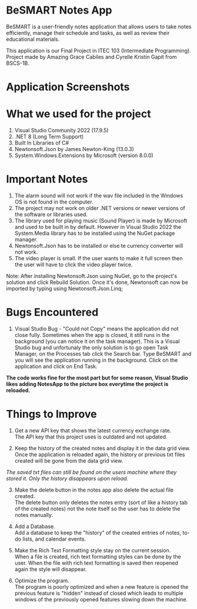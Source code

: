 # BeSMART Notes App
BeSMART is a user-friendly notes application that allows users to take notes efficiently, manage their schedule and tasks, as well as review their educational materials.  

This application is our Final Project in ITEC 103 (Intermediate Programming). Project made by Amazing Grace Cabiles and Cyrelle Kristin Gapit from BSCS-1B.  

# Application Screenshots

# What we used for the project
1. Visual Studio Community 2022 (17.9.5)
2. .NET 8 (Long Term Support)
3. Built In Libraries of C#
4. Newtonsoft.Json by James Newton-King (13.0.3)
5. System.Windows.Extensions by Microsoft (version 8.0.0)

# Important Notes
1. The alarm sound will not work if the wav file included in the Windows OS is not found in the computer. 
2. The project may not work on older .NET versions or newer versions of the software or libraries used.
3. The library used for playing music (Sound Player) is made by Microsoft and used to be built in by default. However in 
Visual Studio 2022 the System.Media library has to be installed using the NuGet package manager.
4. Newtonsoft.Json has to be installed or else te currency converter will not work.
5. The video player is small. If the user wants to make it full screen then the user will have to click the video player twice.

Note: After installing Newtonsoft.Json using NuGet, go to the project's solution and click Rebuild Solution. Once it's done, 
Newtonsoft can now be imported by typing using Newtonsoft.Json.Linq;

# Bugs Encountered
1. Visual Studio Bug - "Could not Copy" means the application did not close fully. Sometimes when the app is closed, it still runs in the 
background (you can notice it on the task manager). This is a Visual Studio bug and unfortunaly the only solution is to 
go open Task Manager, on the Processes tab click the Search bar. Type BeSMART and you will see the application running in 
the background. Click on the application and click on End Task.

**The code works fine for the most part but for some reason, Visual Studio likes adding NotesApp to the picture box everytime the project is reloaded.**

# Things to Improve
1. Get a new API key that shows the latest currency exchange rate.  
The API key that this project uses is outdated and not updated.

3. Keep the history of the created notes and display it in the data grid view.  
Once the application is reloaded again, the history or previous txt files created will be gone from the data grid view. 

*The saved txt files can still be found on the users machine where they stored it. Only the history disappears upon reload.*

3. Make the delete button in the notes app also delete the actual file created.  
The delete button only deletes the notes entry (sort of like a history tab of the created notes) not the note itself so the user has to delete the notes manually.  

4. Add a Database.  
Add a database to keep the "history" of the created entries of notes, to-do lists, and calendar events.

5. Make the Rich Text Formatting style stay on the current session.  
When a file is created, rich text formatting styles can be done by the user. When the file with rich text formatting is saved then reopened again the style will disappear.

6. Optimize the program.  
The program is poorly optimized and when a new feature is opened the previous feature is "hidden" instead of closed which
leads to multiple windows of the previously opened features slowing down the machine.
